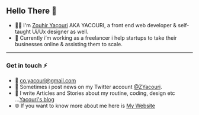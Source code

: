 ## Hello There 👋

- 👨‍💻 I'm [Zouhir Yaçouri](https://yacouri.com) AKA YACOURI, a front end web developer & self-taught Ui/Ux designer as well.
- 🚀 Currently i’m working as a freelancer i help startups to take their businesses online & assisting them to scale.

<hr />

### Get in touch ⚡
- 📧 co.yacouri@gmail.com
- 🦉 Sometimes i post news on my Twitter account [@ZYacouri](https://twitter.com/ZYacouri).
- 📝 I write Articles and Stories about my routine, coding, design etc ...[Yacouri's blog](https://yacouri.com/blog)
- 🌐 If you want to know more about me here is [My Website](https://yacouri.com)
